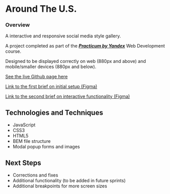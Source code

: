 # Around The U.S.

### Overview

A interactive and responsive social media style gallery.

A project completed as part of the [***Practicum by Yandex***](https://practicum.yandex.com/) Web Development course.

Designed to be displayed correctly on web (880px and above) and mobile/smaller devices (880px and below).

[See the live Github page here](https://warsdd.github.io/web_project_4/)

[Link to the first brief on initial setup (Figma)](https://www.figma.com/file/SurN1jaeEQIhuZEDMhmWWf/Sprint-4-Around-The-U.S.-desktop-mobile?node-id=0%3A1)

[Link to the second brief on interactive functionality (Figma)](https://www.figma.com/file/m79HxYeZpOXRw0Tz2eZGOV/Sprint-5%3A-Around-The-U.S.-%7C-desktop-%2B-mobile?node-id=1%3A246)


## Technologies and Techniques
- JavaScript
- CSS3
- HTML5
- BEM file structure
- Modal popup forms and images

## Next Steps
- Corrections and fixes
- Additional functionality (to be added in future sprints)
- Additional breakpoints for more screen sizes

